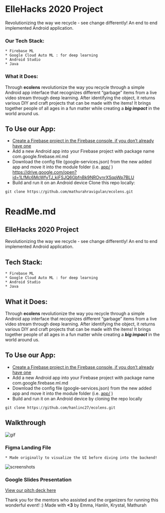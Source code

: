 # ElleHacks 2020 Project
Revolutionizing the way we recycle - see change differently! 
An end to end implemented Android application. 

### Our Tech Stack:
	* Firebase ML
	* Google Cloud Auto ML : for deep learning
	* Android Studio 
	* Java 

### What it Does:
Through **ecolens** revolutionize the way you recycle through a simple Android app interface that recognizes different “garbage” items from a live video stream through deep learning. After identifying the object, it returns various DIY and craft projects that can be made with the items! It brings together people of all ages in a fun matter while creating a **_big impact_** in the world around us. 

## To Use our App: 
* [Create a Firebase project in the Firebase console, if you don’t already have one](https://firebase.google.com/docs/android/setup) 
* Add a new Android app into your Firebase project with package name com.google.firebase.ml.md
* Download the config file (google-services.json) from the new added app and move it into the module folder (i.e.  [app/](https://github.com/hanlinc27/ecolens/blob/master/app) )
https://drive.google.com/open?id=1LfMc6McWfyTJ_kiFSJQ6GbfnBk9NROynrXSqpWp7BLU
* Build and run it on an Android device
Clone this repo locally: 
```
git clone https://github.com/mathurahravigulan/ecolens.git
```
# ReadMe.md
## ElleHacks 2020 Project 
Revolutionizing the way we recycle - see change differently! 
An end to end implemented Android application. 

## Tech Stack:
	* Firebase ML
	* Google Cloud Auto ML : for deep learning
	* Android Studio 
	* Java 

## What it Does:
Through **ecolens** revolutionize the way you recycle through a simple Android app interface that recognizes different “garbage” items from a live video stream through deep learning. After identifying the object, it returns various DIY and craft projects that can be made with the items! It brings together people of all ages in a fun matter while creating a **_big impact_** in the world around us. 

## To Use our App: 
* [Create a Firebase project in the Firebase console, if you don’t already have one](https://firebase.google.com/docs/android/setup) 
* Add a new Android app into your Firebase project with package name com.google.firebase.ml.md
* Download the config file (google-services.json) from the new added app and move it into the module folder (i.e.  [app/](https://github.com/hanlinc27/ecolens/blob/master/app) )
* Build and run it on an Android device by cloning the repo locally
```
git clone https://github.com/hanlinc27/ecolens.git
```
## Walkthrough
![gif](ecolens.gif)


### Figma Landing File 
	* Made originally to visualize the UI before diving into the backend! 

![screenshots](https://user-images.githubusercontent.com/19617248/73609896-f756d100-459f-11ea-9b6b-dd07fa4e110b.png)


### Google Slides Presentation
[View our pitch deck here](https://docs.google.com/presentation/d/1LfMc6McWfyTJ_kiFSJQ6GbfnBk9NROynrXSqpWp7BLU/edit?usp=sharing)


Thank you for the mentors who assisted and the organizers for running this wonderful event! :) 
Made with **<3** by Emma, Hanlin, Krystal, Mathurah
